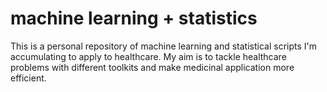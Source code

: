 # machine learning + statistics
This is a personal repository of machine learning and statistical scripts I'm accumulating to apply to healthcare. My aim is to tackle healthcare problems with different toolkits and make medicinal application more efficient.

